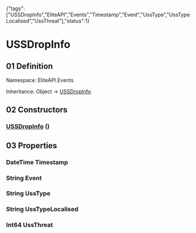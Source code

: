 {"tags":["USSDropInfo","EliteAPI","Events","Timestamp","Event","UssType","UssTypeLocalised","UssThreat"],"status":1}

# USSDropInfo

## 01 Definition

Namespace: <span class='code'>EliteAPI.Events</span>

Inheritance: <span class='code'>Object</span> → <span class='code'>[USSDropInfo](../../EliteAPI/Events/USSDropInfo.html)</span>

## 02 Constructors

### <span class='code'>[USSDropInfo](../../EliteAPI/Events/USSDropInfo.html)</span> ()

## 03 Properties

### <span class='code'>DateTime</span> Timestamp

### <span class='code'>String</span> Event

### <span class='code'>String</span> UssType

### <span class='code'>String</span> UssTypeLocalised

### <span class='code'>Int64</span> UssThreat

